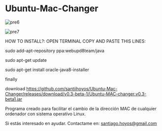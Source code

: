 # Ubuntu-Mac-Changer

![pre6](https://cloud.githubusercontent.com/assets/10730150/7221382/358266c6-e6e9-11e4-9b7c-d002ec5b288b.jpg)

![pre7](https://cloud.githubusercontent.com/assets/10730150/7221384/3955a01a-e6e9-11e4-9b02-f70311f64478.jpg)

HOW TO INSTALL?: OPEN TERMINAL COPY AND PASTE THIS LINES:

  sudo add-apt-repository ppa:webupd8team/java
  
  sudo apt-get update
  
  sudo apt-get install oracle-java8-installer

finally

  download https://github.com/santiihoyos/Ubuntu-Mac-Changer/releases/download/v0.3-beta-1/Ubuntu-MAC-changer.v0.3-beta1.jar


Programa creado para facilitar el cambio de la dirección MAC de cualquier ordenador con sistema operativo Linux.

Si estás interesado en ayudar. Contactame en: santiago.hoyos@gmail.com
